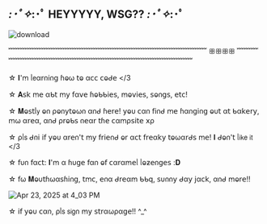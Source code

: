 ## *:･ﾟ✧*:･ﾟ HEYYYYY, WSG?? *:･ﾟ✧*:･ﾟ

![download](https://github.com/user-attachments/assets/1413387e-bd4a-4c95-9a61-f87799214151)


﹌﹌﹌﹌﹌﹌﹌﹌﹌﹌﹌﹌﹌﹌﹌﹌﹌﹌﹌﹌﹌﹌﹌﹌﹌﹌﹌﹌ ꕥꕥꕥꕥ ﹌﹌﹌﹌﹌﹌﹌﹌﹌﹌﹌﹌﹌﹌﹌﹌﹌﹌﹌﹌﹌﹌﹌﹌﹌﹌﹌﹌﹌

☆ 𝚰'ꭑ ᥣ𝖾α𝗋𐓣𝗂𐓣𝗀 ɦⱺω 𝗍ⱺ α𝖼𝖼 𝖼ⱺᑯ𝖾 </3

☆ 𝐀𝗌𝗄 ꭑ𝖾 αᑲ𝗍 ꭑ𝗒 𝖿α𝗏𝖾 ɦⱺᑲᑲ𝗂𝖾𝗌, ꭑⱺ𝗏𝗂𝖾𝗌, 𝗌ⱺ𐓣𝗀𝗌, 𝖾𝗍𝖼!

☆ 𝐌ⱺ𝗌𝗍ᥣ𝗒 ⱺ𐓣 ρⱺ𐓣𝗒𝗍ⱺω𐓣 α𐓣ᑯ ɦ𝖾𝗋𝖾! 𝗒ⱺυ 𝖼α𐓣 𝖿𝗂𐓣ᑯ ꭑ𝖾 ɦα𐓣𝗀𝗂𐓣𝗀 ⱺυ𝗍 α𝗍 ᑲα𝗄𝖾𝗋𝗒, ꭑω α𝗋𝖾α, α𐓣ᑯ ρ𝗋ⱺᑲ𝗌 𐓣𝖾α𝗋 𝗍ɦ𝖾 𝖼αꭑρ𝗌𝗂𝗍𝖾 𝗑ρ

☆ ρᥣ𝗌 ᑯ𐓣𝗂 𝗂𝖿 𝗒ⱺυ α𝗋𝖾𐓣'𝗍 ꭑ𝗒 𝖿𝗋𝗂𝖾𐓣ᑯ ⱺ𝗋 α𝖼𝗍 𝖿𝗋𝖾α𝗄𝗒 𝗍ⱺωα𝗋ᑯ𝗌 ꭑ𝖾! 𝚰 ᑯⱺ𐓣'𝗍 ᥣ𝗂𝗄𝖾 𝗂𝗍 </3

☆ 𝖿υ𐓣 𝖿α𝖼𝗍: 𝚰'ꭑ α ɦυ𝗀𝖾 𝖿α𐓣 ⱺ𝖿 𝖼α𝗋αꭑ𝖾ᥣ ᥣⱺƶ𝖾𐓣𝗀𝖾𝗌 :𝐃

☆ 𝖿ω 𝐌ⱺυ𝗍ɦωα𝗌ɦ𝗂𐓣𝗀, 𝗍ꭑ𝖼, 𝖾𐓣α ᑯ𝗋𝖾αꭑ ᑲᑲ𝗊, 𝗌υ𐓣𐓣𝗒 ᑯα𝗒 𝗃α𝖼𝗄, α𐓣ᑯ ꭑⱺ𝗋𝖾!!

![Apr 23, 2025 at 4_03 PM](https://github.com/user-attachments/assets/9af05de8-2194-40fd-bd7a-dbb7630dbcd4)

☆ 𝗂𝖿 𝗒ⱺυ 𝖼α𐓣, ρᥣ𝗌 𝗌𝗂𝗀𐓣 ꭑ𝗒 𝗌𝗍𝗋αωρα𝗀𝖾!! ^_^

<!--



-->
